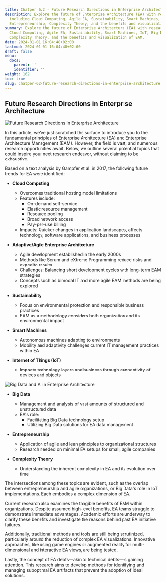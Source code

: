 ```yaml
---
title: Chatper 6.2 - Future Research Directions in Enterprise Architecture
description: Explore the future of Enterprise Architecture (EA) with research topics
  including Cloud Computing, Agile EA, Sustainability, Smart Machines, IoT, Big Data,
  Entrepreneurship, Complexity Theory, and the benefits and visualization of EAM.
summary: Explore the future of Enterprise Architecture (EA) with research topics including
  Cloud Computing, Agile EA, Sustainability, Smart Machines, IoT, Big Data, Entrepreneurship,
  Complexity Theory, and the benefits and visualization of EAM.
date: 2024-01-01 16:04:48+02:00
lastmod: 2024-01-01 16:04:48+02:00
draft: false
menu:
  docs:
    parent: ''
    identifier: ''
weight: 162
toc: true
slug: chatper-62-future-research-directions-in-enterprise-architecture
---
```



## Future Research Directions in Enterprise Architecture

![Future Research Directions in Enterprise Architecture](https://cdn.sa.net/2024/02/05/aBvIzgXtL35DMjn.png)

In this article, we've just scratched the surface to introduce you to the fundamental principles of Enterprise Architecture (EA) and Enterprise Architecture Management (EAM). However, the field is vast, and numerous research opportunities await. Below, we outline several potential topics that could inspire your next research endeavor, without claiming to be exhaustive.

Based on a text analysis by Gampfer et al. in 2017, the following future trends for EA were identified:

- **Cloud Computing**
  - Overcomes traditional hosting model limitations
  - Features include:
    - On-demand self-service
    - Elastic resource management
    - Resource pooling
    - Broad network access
    - Pay-per-use billing
  - Impacts: Quicker changes in application landscapes, affects technology, software applications, and business processes

- **Adaptive/Agile Enterprise Architecture**
  - Agile development established in the early 2000s
  - Methods like Scrum and eXtreme Programming reduce risks and expedite results
  - Challenges: Balancing short development cycles with long-term EAM strategies
  - Concepts such as bimodal IT and more agile EAM methods are being explored

- **Sustainability**
  - Focus on environmental protection and responsible business practices
  - EAM as a methodology considers both organization and its environmental impact

- **Smart Machines**
  - Autonomous machines adapting to environments
  - Mobility and adaptivity challenges current IT management practices within EA

- **Internet of Things (IoT)**
  - Impacts technology layers and business through connectivity of devices and objects

![Big Data and AI in Enterprise Architecture](https://cdn.sa.net/2024/02/05/jS2PDJCOF3RnlzN.png)

- **Big Data**
  - Management and analysis of vast amounts of structured and unstructured data
  - EA's role:
    - Facilitating Big Data technology setup
    - Utilizing Big Data solutions for EA data management

- **Entrepreneurship**
  - Application of agile and lean principles to organizational structures
  - Research needed on minimal EA setups for small, agile companies

- **Complexity Theory**
  - Understanding the inherent complexity in EA and its evolution over time

The intersections among these topics are evident, such as the overlap between entrepreneurship and agile organizations, or Big Data's role in IoT implementations. Each embodies a complex dimension of EA.

Current research also examines the tangible benefits of EAM within organizations. Despite assumed high-level benefits, EA teams struggle to demonstrate immediate advantages. Academic efforts are underway to clarify these benefits and investigate the reasons behind past EA initiative failures.

Additionally, traditional methods and tools are still being scrutinized, particularly around the reduction of complex EA visualizations. Innovative approaches, like using game engines or augmented reality for multi-dimensional and interactive EA views, are being tested.

Lastly, the concept of EA debts—akin to technical debts—is gaining attention. This research aims to develop methods for identifying and managing suboptimal EA artifacts that prevent the adoption of ideal solutions.